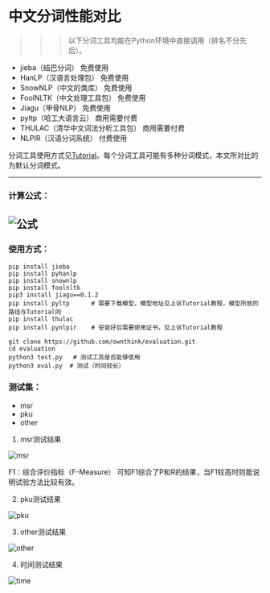 # 中文分词性能对比
>>> 以下分词工具均能在Python环境中直接调用（排名不分先后）。

* jieba（结巴分词）                                      免费使用
* HanLP（汉语言处理包）                           免费使用
* SnowNLP（中文的类库）                          免费使用
* FoolNLTK（中文处理工具包）                  免费使用
* Jiagu（甲骨NLP）                                      免费使用
* pyltp（哈工大语言云）                              商用需要付费
* THULAC（清华中文词法分析工具包）     商用需要付费
* NLPIR（汉语分词系统）                             付费使用

分词工具使用方式见[Tutorial](Tutorial.md)。每个分词工具可能有多种分词模式，本文所对比的为默认分词模式。

---
### 计算公式：
![公式](images/1.png)
---

### 使用方式：
```shell
pip install jieba
pip install pyhanlp
pip install snownlp
pip install foolnltk
pip3 install jiagu==0.1.2
pip install pyltp      # 需要下载模型，模型地址见上诉Tutorial教程，模型所放的路径与Tutorial同
pip install thulac
pip install pynlpir    # 安装好后需要使用证书，见上诉Tutorial教程

git clone https://github.com/ownthink/evaluation.git
cd evaluation
python3 test.py   # 测试工具是否能够使用
python3 eval.py  # 测试（时间较长）
```

### 测试集：
* msr
* pku		
* other

1. msr测试结果

![msr](images/2.png)


F1：综合评价指标（F-Measure）
可知F1综合了P和R的结果，当F1较高时则能说明试验方法比较有效。


2. pku测试结果

![pku](images/3.png)

3. other测试结果

![other](images/4.png)

4. 时间测试结果

![time](images/5.png)












